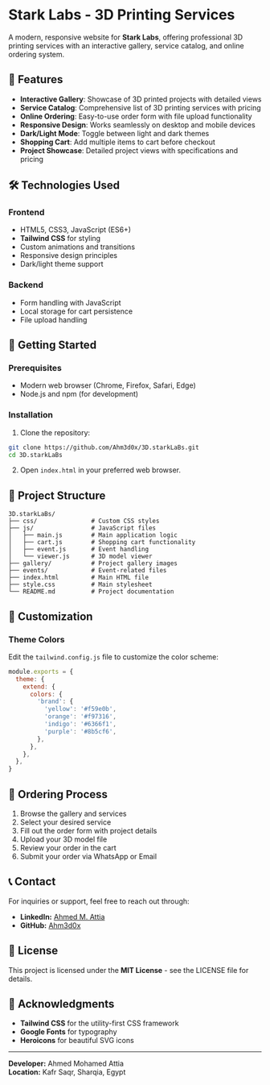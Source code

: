 # Stark Labs - 3D Printing Services

A modern, responsive website for **Stark Labs**, offering professional 3D printing services with an interactive gallery, service catalog, and online ordering system.

## 🌟 Features

- **Interactive Gallery**: Showcase of 3D printed projects with detailed views
- **Service Catalog**: Comprehensive list of 3D printing services with pricing
- **Online Ordering**: Easy-to-use order form with file upload functionality
- **Responsive Design**: Works seamlessly on desktop and mobile devices
- **Dark/Light Mode**: Toggle between light and dark themes
- **Shopping Cart**: Add multiple items to cart before checkout
- **Project Showcase**: Detailed project views with specifications and pricing

## 🛠️ Technologies Used

### Frontend
- HTML5, CSS3, JavaScript (ES6+)
- **Tailwind CSS** for styling
- Custom animations and transitions
- Responsive design principles
- Dark/light theme support

### Backend
- Form handling with JavaScript
- Local storage for cart persistence
- File upload handling

## 🚀 Getting Started

### Prerequisites
- Modern web browser (Chrome, Firefox, Safari, Edge)
- Node.js and npm (for development)

### Installation

1. Clone the repository:
```bash
git clone https://github.com/Ahm3d0x/3D.starkLaBs.git
cd 3D.starkLaBs
```

2. Open `index.html` in your preferred web browser.

## 📂 Project Structure

```
3D.starkLaBs/
├── css/               # Custom CSS styles
├── js/                # JavaScript files
│   ├── main.js        # Main application logic
│   ├── cart.js        # Shopping cart functionality
│   ├── event.js       # Event handling
│   └── viewer.js      # 3D model viewer
├── gallery/           # Project gallery images
├── events/            # Event-related files
├── index.html         # Main HTML file
├── style.css          # Main stylesheet
└── README.md          # Project documentation
```

## 🎨 Customization

### Theme Colors

Edit the `tailwind.config.js` file to customize the color scheme:

```javascript
module.exports = {
  theme: {
    extend: {
      colors: {
        'brand': {
          'yellow': '#f59e0b',
          'orange': '#f97316',
          'indigo': '#6366f1',
          'purple': '#8b5cf6',
        },
      },
    },
  },
}
```

## 📝 Ordering Process

1. Browse the gallery and services
2. Select your desired service
3. Fill out the order form with project details
4. Upload your 3D model file
5. Review your order in the cart
6. Submit your order via WhatsApp or Email

## 📞 Contact

For inquiries or support, feel free to reach out through:


- **LinkedIn:** [Ahmed M. Attia](https://www.linkedin.com/in/ahmed-mohamed-attia-03320a308/)
- **GitHub:** [Ahm3d0x](https://github.com/Ahm3d0x)

## 📜 License

This project is licensed under the **MIT License** - see the LICENSE file for details.

## 🙏 Acknowledgments

- **Tailwind CSS** for the utility-first CSS framework
- **Google Fonts** for typography
- **Heroicons** for beautiful SVG icons

---

**Developer:** Ahmed Mohamed Attia  
**Location:**  Kafr Saqr, Sharqia, Egypt
